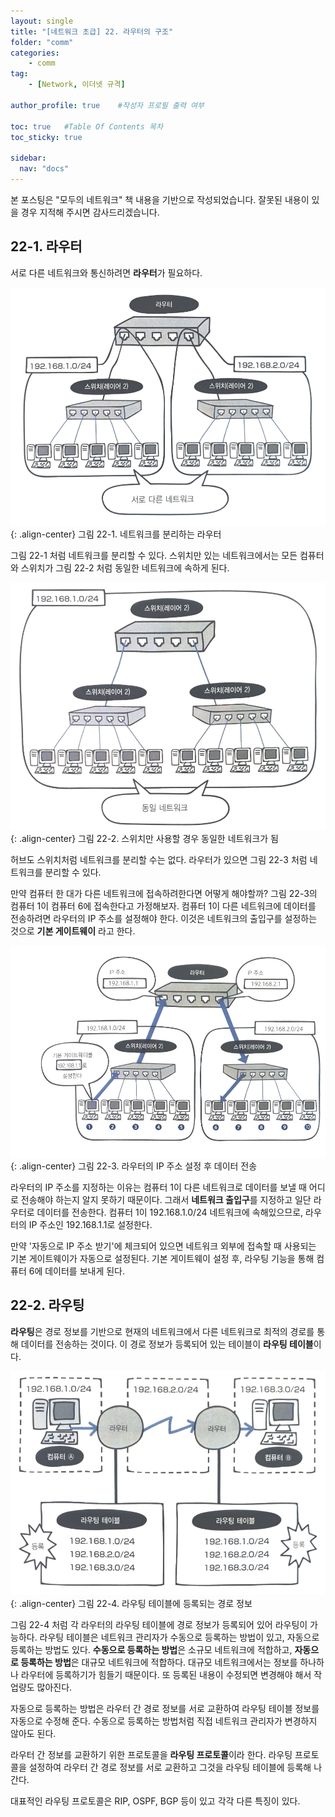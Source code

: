 ```yaml
---
layout: single
title: "[네트워크 초급] 22. 라우터의 구조"
folder: "comm"
categories:
    - comm
tag:
    - [Network, 이더넷 규격]

author_profile: true    #작성자 프로필 출력 여부

toc: true   #Table Of Contents 목차 
toc_sticky: true

sidebar:
  nav: "docs"
---
```


본 포스팅은 "모두의 네트워크" 책 내용을 기반으로 작성되었습니다.
잘못된 내용이 있을 경우 지적해 주시면 감사드리겠습니다.

## 22-1. 라우터
서로 다른 네트워크와 통신하려면 **라우터**가 필요하다.

![그림 22-1. 네트워크를 분리하는 라우터](/assets/images/comm/22-1.png)
{: .align-center}
그림 22-1. 네트워크를 분리하는 라우터

그림 22-1 처럼 네트워크를 분리할 수 있다. 스위치만 있는 네트워크에서는 모든 컴퓨터와 스위치가 그림 22-2 처럼 동일한 네트워크에 속하게 된다.

![그림 22-2. 스위치만 사용할 경우 동일한 네트워크가 됨](/assets/images/comm/22-2.png)
{: .align-center}
그림 22-2. 스위치만 사용할 경우 동일한 네트워크가 됨

허브도 스위치처럼 네트워크를 분리할 수는 없다. 라우터가 있으면 그림 22-3 처럼 네트워크를 분리할 수 있다.

만약 컴퓨터 한 대가 다른 네트워크에 접속하려한다면 어떻게 해야할까? 그림 22-3의 컴퓨터 1이 컴퓨터 6에 접속한다고 가정해보자. 컴퓨터 1이 다른 네트워크에 데이터를 전송하려면 라우터의 IP 주소를 설정해야 한다. 이것은 네트워크의 출입구를 설정하는 것으로 **기본 게이트웨이** 라고 한다.

![그림 22-3. 라우터의 IP 주소 설정 후 데이터 전송](/assets/images/comm/22-3.png)
{: .align-center}
그림 22-3. 라우터의 IP 주소 설정 후 데이터 전송

라우터의 IP 주소를 지정하는 이유는 컴퓨터 1이 다른 네트워크로 데이터를 보낼 때 어디로 전송해야 하는지 알지 못하기 때문이다. 그래서 **네트워크 출입구**를 지정하고 일단 라우터로 데이터를 전송한다. 컴퓨터 1이 192.168.1.0/24 네트워크에 속해있으므로, 라우터의 IP 주소인 192.168.1.1로 설정한다.

만약 '자동으로 IP 주소 받기'에 체크되어 있으면 네트워크 외부에 접속할 때 사용되는 기본 게이트웨이가 자동으로 설정된다. 기본 게이트웨이 설정 후, 라우팅 기능을 통해 컴퓨터 6에 데이터를 보내게 된다.

## 22-2. 라우팅
**라우팅**은 경로 정보를 기반으로 현재의 네트워크에서 다른 네트워크로 최적의 경로를 통해 데이터를 전송하는 것이다. 이 경로 정보가 등록되어 있는 테이블이 **라우팅 테이블**이다.

![그림 22-4. 라우팅 테이블에 등록되는 경로 정보](/assets/images/comm/22-4.png)
{: .align-center}
그림 22-4. 라우팅 테이블에 등록되는 경로 정보

그림 22-4 처럼 각 라우터의 라우팅 테이블에 경로 정보가 등록되어 있어 라우팅이 가능하다. 라우팅 테이블은 네트워크 관리자가 수동으로 등록하는 방법이 있고, 자동으로 등록하는 방법도 있다. **수동으로 등록하는 방법**은 소규모 네트워크에 적합하고, **자동으로 등록하는 방법**은 대규모 네트워크에 적합하다. 대규모 네트워크에서는 정보를 하나하나 라우터에 등록하기가 힘들기 때문이다. 또 등록된 내용이 수정되면 변경해야 해서 작업량도 많아진다.

자동으로 등록하는 방법은 라우터 간 경로 정보를 서로 교환하여 라우팅 테이블 정보를 자동으로 수정해 준다. 수동으로 등록하는 방법처럼 직접 네트워크 관리자가 변경하지 않아도 된다.

라우터 간 정보를 교환하기 위한 프로토콜을 **라우팅 프로토콜**이라 한다. 라우팅 프로토콜을 설정하여 라우터 간 경로 정보를 서로 교환하고 그것을 라우팅 테이블에 등록해 나간다.

대표적인 라우팅 프로토콜은 RIP, OSPF, BGP 등이 있고 각각 다른 특징이 있다.